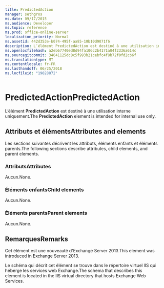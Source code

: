 ```yaml
---
title: PredictedAction
manager: sethgros
ms.date: 09/17/2015
ms.audience: Developer
ms.topic: reference
ms.prod: office-online-server
localization_priority: Normal
ms.assetid: 442d353e-b074-495f-aa85-10b10d9071f6
description: L’élément PredictedAction est destiné à une utilisation interne uniquement.
ms.openlocfilehash: a2eb67740ed8d94fa106c2b4171a04f2336a614c
ms.sourcegitcommit: 34041125dc8c5f993b21cebfc4f8b72f0fd2cb6f
ms.translationtype: MT
ms.contentlocale: fr-FR
ms.lasthandoff: 06/25/2018
ms.locfileid: "19828872"
---
```

# <a name="predictedaction"></a><span data-ttu-id="209d4-103">PredictedAction</span><span class="sxs-lookup"><span data-stu-id="209d4-103">PredictedAction</span></span>

<span data-ttu-id="209d4-104">L’élément **PredictedAction** est destiné à une utilisation interne uniquement.</span><span class="sxs-lookup"><span data-stu-id="209d4-104">The **PredictedAction** element is intended for internal use only.</span></span> 

## <a name="attributes-and-elements"></a><span data-ttu-id="209d4-105">Attributs et éléments</span><span class="sxs-lookup"><span data-stu-id="209d4-105">Attributes and elements</span></span>

<span data-ttu-id="209d4-106">Les sections suivantes décrivent les attributs, éléments enfants et éléments parents.</span><span class="sxs-lookup"><span data-stu-id="209d4-106">The following sections describe attributes, child elements, and parent elements.</span></span>
  
### <a name="attributes"></a><span data-ttu-id="209d4-107">Attributs</span><span class="sxs-lookup"><span data-stu-id="209d4-107">Attributes</span></span>

<span data-ttu-id="209d4-108">Aucun.</span><span class="sxs-lookup"><span data-stu-id="209d4-108">None.</span></span>
  
### <a name="child-elements"></a><span data-ttu-id="209d4-109">Éléments enfants</span><span class="sxs-lookup"><span data-stu-id="209d4-109">Child elements</span></span>

<span data-ttu-id="209d4-110">Aucun.</span><span class="sxs-lookup"><span data-stu-id="209d4-110">None.</span></span>
  
### <a name="parent-elements"></a><span data-ttu-id="209d4-111">Éléments parents</span><span class="sxs-lookup"><span data-stu-id="209d4-111">Parent elements</span></span>

<span data-ttu-id="209d4-112">Aucun.</span><span class="sxs-lookup"><span data-stu-id="209d4-112">None.</span></span>
  
## <a name="remarks"></a><span data-ttu-id="209d4-113">Remarques</span><span class="sxs-lookup"><span data-stu-id="209d4-113">Remarks</span></span>

<span data-ttu-id="209d4-114">Cet élément est une nouveauté d'Exchange Server 2013.</span><span class="sxs-lookup"><span data-stu-id="209d4-114">This element was introduced in Exchange Server 2013.</span></span>
  
<span data-ttu-id="209d4-115">Le schéma qui décrit cet élément se trouve dans le répertoire virtuel IIS qui héberge les services web Exchange.</span><span class="sxs-lookup"><span data-stu-id="209d4-115">The schema that describes this element is located in the IIS virtual directory that hosts Exchange Web Services.</span></span>
  

